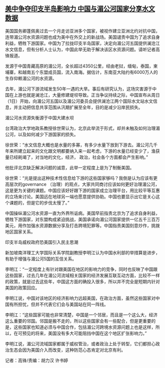 <!--1604309030000-->
[美中争夺印支半岛影响力	中国与湄公河国家分享水文数据](https://www.rfa.org/mandarin/yataibaodao/zhengzhi/GF1-11022020042225.html)
------

<p><span id="docs-internal-guid-c35e5326-7fff-b13f-7344-2ea9ed05a2b3"><p dir="ltr"><span>美国国务卿蓬佩奥过去一个月走访亚洲多个国家，被视作建立亚洲北约对抗中国，连带湄公河水资源问题也成为美中在外交上的新战场。美国谴责中国为了追求自身利益，牺牲下游国家。中国为了拉拢印支半岛国家，决定向湄公河五国提供澜沧江水文信息，但有分析人士认为，中国此举无助于解决该区水资源问题。请听记者高锋报道。</span></p><p dir="ltr"><span>发源于中国青藏高原的湄公河，全长超过4350公里，经由老挝，缅甸，泰国，柬埔寨，和越南五个东盟成员国，流入南海。据估计，东南亚大陆约有6000万人的生存仰赖湄公河的水资源。</span></p><p dir="ltr"><span>去年，湄公河下游流域发生50年一遇的大旱。事后有研究认为，这场灾害源于中国在上游也就是澜沧江，大量修建堤坝导致。正当争议持续之际，中国宣布从周日（1日）开始，向湄公河五国以及湄公河委员会提供澜沧江两个国际水文站水文信息，并主动把信息共享范围从汛期扩展至全年，目的是减少沿岸民损失。</span></p><p dir="ltr"><span> </span></p><p dir="ltr"><span>湄公河水资源失衡源于中国大建水坝</span></p><p dir="ltr"><span> </span></p><p dir="ltr"><span>台湾政治大学地政系教授徐世荣认为，北京此举流于形式，却并未触及如何治理湄公河，以及如何减少下游国家的损失。</span></p><p dir="ltr"><span>徐世荣：“水文信息大概也是水量的多寡，有多少水量下放到下游去。湄公河几千年来所建立起来的文化跟文明都要纳入来一起考虑，下游的水量已经变少了，渔获量已经耗竭了，对当地的文化，经济， 政治，社会各个方面都会产生影响。”</span></p><p dir="ltr"><span>他批评北京缺乏解决问题的诚意，此举一定程度上是为了制衡美国。</span></p><p dir="ltr"><span>徐世荣：“光是提出这种技术性信息给下游的这些国家够吗？我倒是认为应该有更高层次的governance （治理）的观点，大家共同商讨应该如何更好治理湄公河，这是更为关键的课题。中国应该好好跟下游的国家成立治理平台，用比较平等互惠的立场来讨论。美国远在地球另一端也愿意提供协助。中国也要显示出它是关心这个课题的，但是它的步伐太慢了。”</span></p><p dir="ltr"><span>中国操纵湄公河水资源一直为外界所诟病。</span><span>美国早前指责北京为了追求自身利益，牺牲下游国家，对东盟构成紧迫挑战，美国承诺向湄公河国家提供一亿五千三百万美元，用作加强水资源数据分享及打击跨境犯罪等。中国指责美国刻意炒作，挑拨地区国家关系。</span></p><p dir="ltr"><span> </span></p><p dir="ltr"><span>印支半岛威权政府恐美国引入民主思潮</span></p><p dir="ltr"><span> </span></p><p dir="ltr"><span>新加坡南洋理工大学国际关系学院副教授李明江认为中国水利部的举措算是进步，有助于增强与湄公河5国的互信关系。</span></p><p dir="ltr"><span>李明江：“一定程度上有针对跟美国在地区的影响力的竞争，同时也反映了中国跟这些国家，过去几年在湄公河流域相关国家的经济发展互联互动方面，比较不一样的政策，就是过去这些年，中国这方面的确投入很多，所以并不完全是短期内针对美国的政策回应。</span></p><p dir="ltr"><span>李明江说，中国对该地区的经济影响力远超美国，在政治方面，虽然这些国家对中国有所担忧，但并不代表它们会与美国站在同一阵线。</span></p><p dir="ltr"><span>李明江：“这些国家可能也非常清楚，中国是一个邻居，而且是一个这么大，经济这么重要的邻国。邻国是搬不走的，所以这些国家会有一些配合，但是更重要的是，这些国家也知道必须与中国合作，包括湄公河跨境水资源问题上也是这样，所以，在可预见的将来，美国没有多大可能阻挡中国在这个地区扩张影响力。”</span></p><p dir="ltr"><span>李明江说，湄公河流域国家都属于威权管治，或者政治上处于转型，它们都担心政治生态会因为美国介入而改变，这种防范心态肯定对北京有利。</span></p><p dir="ltr"><span>记者：高锋/责编：胡力汉 许书婷</span></p><br/><p dir="ltr"><span> </span></p><p dir="ltr"><span> </span></p><p dir="ltr"><span> </span></p><div><span><br/></span></div></span></p>

